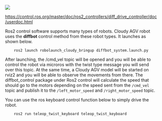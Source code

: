 ![](https://opengraph.githubassets.com/89590d0d2fa4b5f15a286a6c74febd00c742301936b674b9dfcbc906f92b7eae/ros-controls/ros2_control)

https://control.ros.org/master/doc/ros2_controllers/diff_drive_controller/doc/userdoc.html

Ros2 control software supports many types of robots. Cloudy AGV robot uses the **diffbot** control method from these robot types. It launches as shown below. </br>

        ros2 launch robolaunch_cloudy_bringup diffbot_system.launch.py

After launching, the /cmd_vel topic will be opened and you will be able to control the robot via microros with the twist type message you will send over this topic. At the same time, a Cloudy AGV model will be started on rviz2 and you will be able to observe the movements from there. The diffbot_control package under Ros2 control will calculate the speed that should go to the motors depending on the speed sent from the ```/cmd_vel``` topic and publish it to the 
```/left_motor_speed``` and ```/right_motor_speed``` topic.

You can use the ros keyboard control function below to simply drive the robot.

        ros2 run teleop_twist_keyboard teleop_twist_keyboard

    
